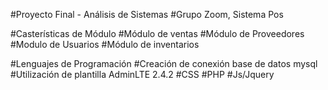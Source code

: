 #Proyecto Final - Análisis de Sistemas
#Grupo Zoom, Sistema Pos


#Casterísticas de Módulo
	#Módulo de ventas
	#Módulo de Proveedores
	#Modulo de Usuarios
	#Módulo de inventarios

#Lenguajes de Programación
	#Creación de conexión base de datos mysql
	#Utilización de plantilla AdminLTE 2.4.2
	#CSS
	#PHP
	#Js/Jquery
